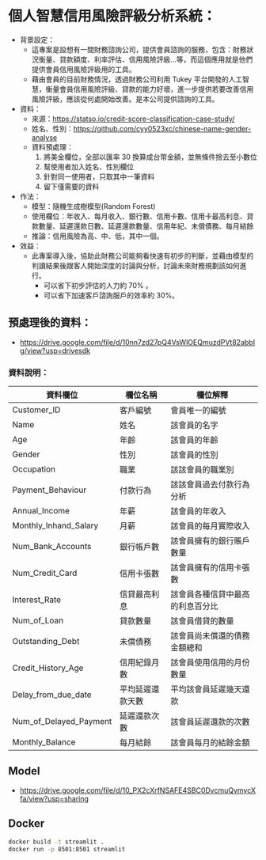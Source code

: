# 個人智慧信用風險評級分析系統：

- 背景設定：
    - 這專案是設想有一間財務諮詢公司，提供會員諮詢的服務，包含：財務狀況衡量、貸款額度、利率評估、信用風險評級...等，而這個應用就是他們提供會員信用風險評級用的工具。
    - 藉由會員的目前財務情況，透過財務公司利用 Tukey 平台開發的人工智慧，衡量會員信用風險評級、貸款的能力好壞，進一步提供若要改善信用風險評級，應該從何處開始改善。是本公司提供諮詢的工具。
- 資料：
    - 來源：https://statso.io/credit-score-classification-case-study/
    - 姓名、性別：https://github.com/cyy0523xc/chinese-name-gender-analyse
    - 資料預處理：
        1. 將美金欄位，全部以匯率 30 換算成台幣金額，並無條件捨去至小數位
        2. 幫使用者加入姓名、性別欄位
        3. 針對同一使用者，只取其中一筆資料
        4. 留下僅需要的資料
- 作法：
    - 模型：隨機生成樹模型(Random Forest)
    - 使用欄位：年收入、每月收入、銀行數、信用卡數、信用卡最高利息、貸款數量、延遲還款日數、延遲還款數量、信用年紀、未償債務、每月結餘
    - 推論：信用風險為高、中、低，其中一個。
- 效益：
    - 此專案導入後，協助此財務公司能夠看快速有初步的判斷，並藉由模型的判讀結果後跟客人開始深度的討論與分析，討論未來財務規劃該如何進行。
        - 可以省下初步評估的人力約 70% 。
        - 可以省下加速客戶諮詢服戶的效率約 30%。


## 預處理後的資料：
- https://drive.google.com/file/d/10nn7zd27pQ4VsWlOEQmuzdPVt82abbIg/view?usp=drivesdk

### 資料說明：
| 資料欄位 | 欄位名稱 | 欄位解釋 |
| -------- | -------- | -------- |
|Customer_ID | 客戶編號 | 會員唯一的編號 |
|Name | 姓名 | 該會員的名字 |
|Age | 年齡 | 該會員的年齡 |
|Gender | 性別 | 該會員的性別 |
|Occupation | 職業 | 該該會員的職業別 |
|Payment_Behaviour | 付款行為 | 該該會員過去付款行為分析 |
|Annual_Income | 年薪 | 該會員的年收入 |
|Monthly_Inhand_Salary | 月薪 | 該會員的每月實際收入 |
|Num_Bank_Accounts | 銀行帳戶數 | 該會員擁有的銀行賬戶數量 |
|Num_Credit_Card | 信用卡張數 | 該會員擁有的信用卡張數 |
|Interest_Rate | 信貸最高利息 | 該會員各種信貸中最高的利息百分比 |
|Num_of_Loan | 貸款數量 | 該會員借貸的數量 |
|Outstanding_Debt | 未償債務 | 該會員尚未償還的債務金額總和 |
|Credit_History_Age | 信用紀錄月數 | 該會員使用信用的月份數量 |
|Delay_from_due_date | 平均延遲還款天數 | 平均該會員延遲幾天還款 |
|Num_of_Delayed_Payment | 延遲還款次數 | 該會員延遲還款的次數 |
|Monthly_Balance | 每月結餘 | 該會員每月的結餘金額 |

## Model
- https://drive.google.com/file/d/10_PX2cXrfNSAFE4SBC0DvcmuQvmycXfa/view?usp=sharing

## Docker 

```bash
docker build -t streamlit .
docker run -p 8501:8501 streamlit
```